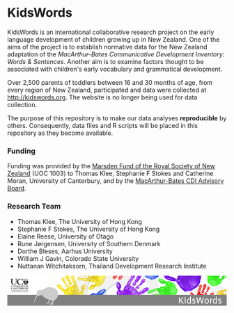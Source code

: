 # KidsWords

KidsWords is an international collaborative research project on the early language development of children growing up in New Zealand. 
One of the aims of the project is to establish normative data for the New Zealand adaptation of the
*MacArthur-Bates Communicative Development Inventory: Words & Sentences*. Another aim is to examine factors thought to be associated with children's early vocabulary and grammatical development.

Over 2,500 parents of toddlers between 16 and 30 months of age, from every region of New Zealand, participated and data were collected at http://kidswords.org. The website is no longer being used for data collection. 

The purpose of this repository is to make our data analyses **reproducible** by others. Consequently, data files and R scripts will be placed in this repository as they become available. 

### Funding

Funding was provided by the [Marsden Fund of the Royal Society of New Zealand](http://royalsociety.org.nz/programmes/funds/marsden/) (UOC 1003) to Thomas Klee, Stephanie F Stokes and Catherine Moran, University of Canterbury, and by the [MacArthur-Bates CDI Advisory Board](https://mb-cdi.stanford.edu/board.html).

### Research Team

* Thomas Klee, The University of Hong Kong
* Stephanie F Stokes, The University of Hong Kong
* Elaine Reese, University of Otago
* Rune Jørgensen, University of Southern Denmark
* Dorthe Bleses, Aarhus University
* William J Gavin, Colorado State University
* Nuttanan Witchitaksorn, Thailand Development Research Institute

![](images/CMDS1836_Kids_Word_Banner.jpg)